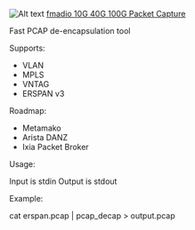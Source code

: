 ![Alt text](http://fmad.io/analytics/logo_decap.png "fmadio pcap de-encapsulation utility")
[fmadio 10G 40G 100G Packet Capture](https://fmad.io)

Fast PCAP de-encapsulation tool

Supports:
- VLAN
- MPLS 
- VNTAG 
- ERSPAN v3

Roadmap:
- Metamako
- Arista DANZ
- Ixia Packet Broker

Usage:

Input is stdin
Output is stdout

Example:

cat erspan.pcap | pcap_decap > output.pcap

